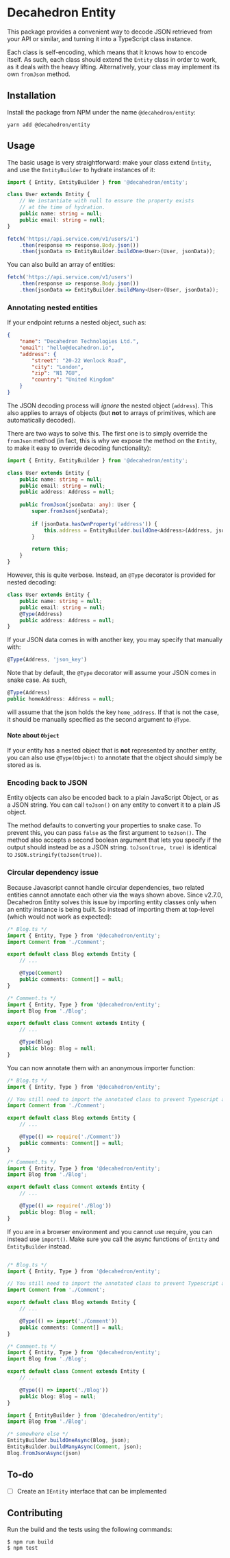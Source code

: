 # Decahedron Entity

This package provides a convenient way to decode JSON retrieved from your API or similar, and turning it into a TypeScript class instance.

Each class is self-encoding, which means that it knows how to encode itself. As such, each class should extend the `Entity` class in order to work, as it deals with the heavy lifting. Alternatively, your class may implement its own `fromJson` method.

## Installation
Install the package from NPM under the name `@decahedron/entity`:
```
yarn add @decahedron/entity
```

## Usage
The basic usage is very straightforward: make your class extend `Entity`, and use the `EntityBuilder` to hydrate instances of it:

```typescript
import { Entity, EntityBuilder } from '@decahedron/entity';

class User extends Entity {
    // We instantiate with null to ensure the property exists
    // at the time of hydration.
    public name: string = null;
    public email: string = null;
}

fetch('https://api.service.com/v1/users/1')
    .then(response => response.Body.json())
    .then(jsonData => EntityBuilder.buildOne<User>(User, jsonData));
```

You can also build an array of entities:

```typescript
fetch('https://api.service.com/v1/users')
    .then(response => response.Body.json())
    .then(jsonData => EntityBuilder.buildMany<User>(User, jsonData));
```

### Annotating nested entities

If your endpoint returns a nested object, such as:
```json
{
    "name": "Decahedron Technologies Ltd.",
    "email": "hello@decahedron.io",
    "address": {
        "street": "20-22 Wenlock Road",
        "city": "London",
        "zip": "N1 7GU",
        "country": "United Kingdom"
    }
}
```
The JSON decoding process will _ignore_ the nested object (`address`). This also applies to arrays of objects (but **not** to arrays of primitives, which are automatically decoded).

There are two ways to solve this. The first one is to simply override the `fromJson` method (in fact, this is why we expose the method on the `Entity`, to make it easy to override decoding functionality):
```typescript
import { Entity, EntityBuilder } from '@decahedron/entity';

class User extends Entity {
    public name: string = null;
    public email: string = null;
    public address: Address = null;
    
    public fromJson(jsonData: any): User {
        super.fromJson(jsonData);
    	
        if (jsonData.hasOwnProperty('address')) {
            this.address = EntityBuilder.buildOne<Address>(Address, jsonData['address']);
        }

        return this;
    }
}
```

However, this is quite verbose. Instead, an `@Type` decorator is provided for nested decoding:

```typescript
class User extends Entity {
    public name: string = null;
    public email: string = null;
    @Type(Address)
    public address: Address = null;
}
```

If your JSON data comes in with another key, you may specify that manually with:
```typescript
@Type(Address, 'json_key')
```

Note that by default, the `@Type` decorator will assume your JSON comes in snake case. As such,
```typescript
@Type(Address)
public homeAddress: Address = null;
```
will assume that the json holds the key `home_address`. If that is not the case, it should be manually specified as the second argument to `@Type`.

#### Note about `Object`
If your entity has a nested object that is **not** represented by another entity, you can also use `@Type(Object)` to annotate that the object should simply be stored as is.

### Encoding back to JSON

Entity objects can also be encoded back to a plain JavaScript Object, or as a JSON string. You can call `toJson()` on any entity to convert it to a plain JS object.

The method defaults to converting your properties to snake case. To prevent this, you can pass `false` as the first argument to `toJson()`. The method also accepts a second boolean argument that lets you specify if the output should instead be as a JSON string. `toJson(true, true)` is identical to `JSON.stringify(toJson(true))`.

### Circular dependency issue

Because Javascript cannot handle circular dependencies, two related entities cannot annotate each other via the ways shown above. Since v2.7.0, Decahedron Entity solves this issue by importing entity classes only when an entity instance is being built. So instead of importing them at top-level (which would not work as expected):

```typescript
/* Blog.ts */
import { Entity, Type } from '@decahedron/entity';
import Comment from './Comment';

export default class Blog extends Entity {
    // ...

    @Type(Comment)
    public comments: Comment[] = null;
}

/* Comment.ts */
import { Entity, Type } from '@decahedron/entity';
import Blog from './Blog';

export default class Comment extends Entity {
    // ...

    @Type(Blog)
    public blog: Blog = null;
}
```

You can now annotate them with an anonymous importer function:

```typescript
/* Blog.ts */
import { Entity, Type } from '@decahedron/entity';

// You still need to import the annotated class to prevent Typescript and your IDE complaining about it.
import Comment from './Comment';

export default class Blog extends Entity {
    // ...

    @Type(() => require('./Comment'))
    public comments: Comment[] = null;
}

/* Comment.ts */
import { Entity, Type } from '@decahedron/entity';
import Blog from './Blog';

export default class Comment extends Entity {
    // ...

    @Type(() => require('./Blog'))
    public blog: Blog = null;
}
```

If you are in a browser environment and you cannot use require, you can instead use `import()`. Make sure you call the async functions of `Entity` and `EntityBuilder` instead.

```typescript

/* Blog.ts */
import { Entity, Type } from '@decahedron/entity';

// You still need to import the annotated class to prevent Typescript and your IDE complaining about it.
import Comment from './Comment';

export default class Blog extends Entity {
    // ...

    @Type(() => import('./Comment'))
    public comments: Comment[] = null;
}

/* Comment.ts */
import { Entity, Type } from '@decahedron/entity';
import Blog from './Blog';

export default class Comment extends Entity {
    // ...

    @Type(() => import('./Blog'))
    public blog: Blog = null;
}

import { EntityBuilder } from '@decahedron/entity';
import Blog from './Blog';

/* somewhere else */
EntityBuilder.buildOneAsync(Blog, json);
EntityBuilder.buildManyAsync(Comment, json);
Blog.fromJsonAsync(json)
```

## To-do
- [ ] Create an `IEntity` interface that can be implemented

## Contributing

Run the build and the tests using the following commands:

```
$ npm run build
$ npm test
```
